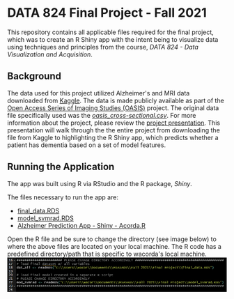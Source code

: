 # DATA 824 Final Project - Fall 2021
This repository contains all applicable files required for the final project, which was to create an R Shiny app with the intent being to visualize data using techniques and principles from the course, *DATA 824 - Data Visualization and Acquisition*. 
## Background
The data used for this project utilized Alzheimer's and MRI data downloaded from [Kaggle](https://www.kaggle.com/jboysen/mri-and-alzheimers). The data is made publicly available as part of the [Open Access Series of Imaging Studies (OASIS)](https://www.oasis-brains.org) project. The original data file specifically used was the [*oasis_cross-sectional.csv*](oasis_cross-sectional.csv). For more information about the project, please review the [project presentation](Alzheimer’s%20Prediction%20App.pdf). This presentation will walk through the the entire project from downloading the file from Kaggle to highlighting the R Shiny app, which predicts whether a patient has dementia based on a set of model features. 
## Running the Application
The app was built using R via RStudio and the R package, *Shiny*. 

The files necessary to run the app are:

- [final_data.RDS](final_data.RDS)
- [model_svmrad.RDS](model_svmrad.RDS)
- [Alzheimer Prediction App - Shiny - Acorda.R](Alzheimer%20Prediction%20App%20-%20Shiny%20-%20Acorda.R)

Open the R file and be sure to change the directory (see image below) to where the above files are located on your local machine. The R code has a predefined directory/path that is specific to wacorda's local machine.
![This is an image](/images/ChangeDirectory.PNG)
